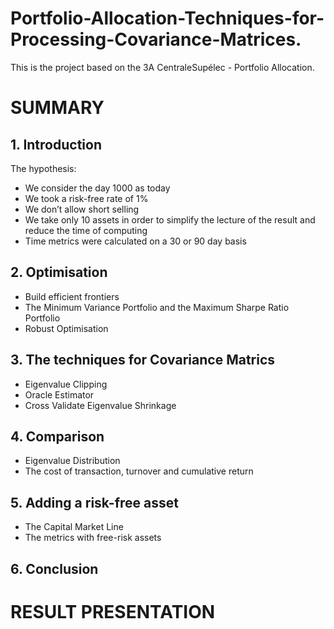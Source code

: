 # Portfolio-Allocation-Techniques-for-Processing-Covariance-Matrices.
This is the project based on the 3A CentraleSupélec - Portfolio Allocation.

# SUMMARY

  ## 1. Introduction 
  The hypothesis: 
  - We consider the day 1000 as today 
  - We took a risk-free rate of 1% 
  - We don’t allow short selling 
  - We take only 10 assets in order to simplify the lecture of the result and reduce the time of computing 
  - Time metrics were calculated on a 30 or 90 day basis 
  ## 2. Optimisation
  - Build efficient frontiers 
  - The Minimum Variance Portfolio and the Maximum Sharpe Ratio Portfolio 
  - Robust Optimisation 
  ## 3. The techniques for Covariance Matrics
  - Eigenvalue Clipping 
  - Oracle Estimator 
  - Cross Validate Eigenvalue Shrinkage 
  ## 4. Comparison
  - Eigenvalue Distribution 
  - The cost of transaction, turnover and cumulative return
  ## 5. Adding a risk-free asset
  - The Capital Market Line 
  - The metrics with free-risk assets 
  ## 6. Conclusion
  
 # RESULT PRESENTATION
 
 

